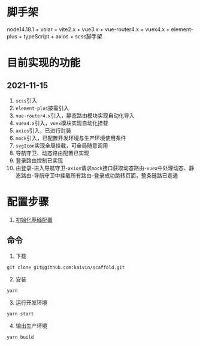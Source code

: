 # 脚手架
node14.18.1 + volar + vite2.x + vue3.x + vue-router4.x + vuex4.x + element-plus + typeScript + axios + scss脚手架

# 目前实现的功能

## 2021-11-15

1. `scss`引入
2. `element-plus`按需引入
3. `vue-router4.x`引入，静态路由模块实现自动化导入
4. `vuex4.x`引入，`vuex`模块实现自动化挂载
5. `axios`引入，已进行封装
6. `mock`引入，已配置开发环境与生产环境使用条件
7. `svgIcon`实现全局挂载，可全局随意调用
8. 导航守卫、动态路由配置已实现
9. 登录路由控制已实现
10. 由登录-进入导航守卫-`axios`请求`mock`接口获取动态路由-`vuex`中处理动态、静态路由-导航守卫中挂载所有路由-登录成功跳转页面，整条链路已走通

# 配置步骤

1. [初始化基础配置][1] 

[1]:https://github.com/kaivin/scaffold/blob/main/public/doc/01初始化基础配置.md "初始化基础配置" 

## 命令

1. 下载
```
git clone git@github.com:kaivin/scaffold.git
```

2. 安装

```
yarn
```

3. 运行开发环境

```
yarn start
```

4. 输出生产环境

```
yarn build
```